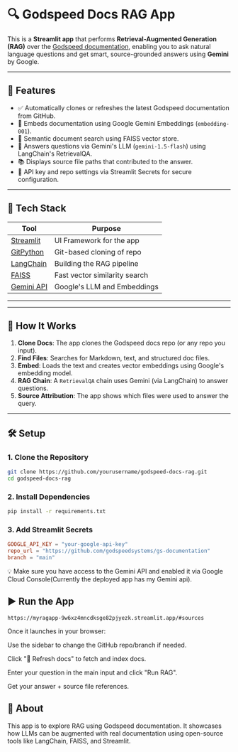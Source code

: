 # 🔍 Godspeed Docs RAG App

This is a **Streamlit app** that performs **Retrieval-Augmented Generation (RAG)** over the [Godspeed documentation](https://github.com/godspeedsystems/gs-documentation), enabling you to ask natural language questions and get smart, source-grounded answers using **Gemini** by Google.

---

## 🚀 Features

- ✅ Automatically clones or refreshes the latest Godspeed documentation from GitHub.
- 🧠 Embeds documentation using Google Gemini Embeddings (`embedding-001`).
- 🔎 Semantic document search using FAISS vector store.
- 🤖 Answers questions via Gemini's LLM (`gemini-1.5-flash`) using LangChain's RetrievalQA.
- 📚 Displays source file paths that contributed to the answer.
- 🔐 API key and repo settings via Streamlit Secrets for secure configuration.

---

## 🧱 Tech Stack

| Tool        | Purpose                                      |
|-------------|----------------------------------------------|
| [Streamlit](https://streamlit.io)       | UI Framework for the app                   |
| [GitPython](https://gitpython.readthedocs.io/)  | Git-based cloning of repo                  |
| [LangChain](https://www.langchain.com/) | Building the RAG pipeline                  |
| [FAISS](https://github.com/facebookresearch/faiss)         | Fast vector similarity search              |
| [Gemini API](https://ai.google.dev/)    | Google's LLM and Embeddings                |

---


---

## 🧠 How It Works

1. **Clone Docs**: The app clones the Godspeed docs repo (or any repo you input).
2. **Find Files**: Searches for Markdown, text, and structured doc files.
3. **Embed**: Loads the text and creates vector embeddings using Google's embedding model.
4. **RAG Chain**: A `RetrievalQA` chain uses Gemini (via LangChain) to answer questions.
5. **Source Attribution**: The app shows which files were used to answer the query.

---

## 🛠️ Setup

### 1. Clone the Repository

```bash
git clone https://github.com/yourusername/godspeed-docs-rag.git
cd godspeed-docs-rag
```
### 2. Install Dependencies
```bash
pip install -r requirements.txt
```
### 3. Add Streamlit Secrets
```toml
GOOGLE_API_KEY = "your-google-api-key"
repo_url = "https://github.com/godspeedsystems/gs-documentation"
branch = "main"
```
💡 Make sure you have access to the Gemini API and enabled it via Google Cloud Console(Currently the deployed app has my Gemini api).
## ▶️ Run the App 
```
https://myragapp-9w6xz4mncdksge82pjyezk.streamlit.app/#sources
```
Once it launches in your browser:

Use the sidebar to change the GitHub repo/branch if needed.

Click "🔄 Refresh docs" to fetch and index docs.

Enter your question in the main input and click "Run RAG".

Get your answer + source file references.

## 🙋 About
This app is to explore RAG using Godspeed documentation. It showcases how LLMs can be augmented with real documentation using open-source tools like LangChain, FAISS, and Streamlit.


